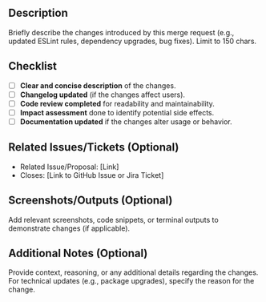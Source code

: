 ## Description

Briefly describe the changes introduced by this merge request (e.g., updated ESLint rules, dependency upgrades, bug fixes). Limit to 150 chars.

## Checklist

- [ ] **Clear and concise description** of the changes.
- [ ] **Changelog updated** (if the changes affect users).
- [ ] **Code review completed** for readability and maintainability.
- [ ] **Impact assessment** done to identify potential side effects.
- [ ] **Documentation updated** if the changes alter usage or behavior.

## Related Issues/Tickets (Optional)

- Related Issue/Proposal: [Link]
- Closes: [Link to GitHub Issue or Jira Ticket]

## Screenshots/Outputs (Optional)

Add relevant screenshots, code snippets, or terminal outputs to demonstrate changes (if applicable).

## Additional Notes (Optional)

Provide context, reasoning, or any additional details regarding the changes. For technical updates (e.g., package upgrades), specify the reason for the change.
